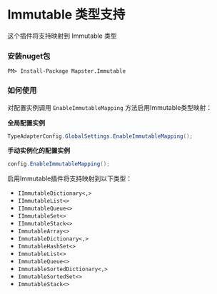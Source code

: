 # Immutable 类型支持

这个插件将支持映射到 Immutable 类型

### 安装nuget包

    PM> Install-Package Mapster.Immutable

### 如何使用

对配置实例调用 `EnableImmutableMapping` 方法启用Immutable类型映射：

**全局配置实例**

```csharp
TypeAdapterConfig.GlobalSettings.EnableImmutableMapping();
```

**手动实例化的配置实例**

```csharp
config.EnableImmutableMapping();
```

启用Immutable插件将支持映射到以下类型：

- `IImmutableDictionary<,>`
- `IImmutableList<>`
- `IImmutableQueue<>`
- `IImmutableSet<>`
- `IImmutableStack<>`
- `ImmutableArray<>`
- `ImmutableDictionary<,>`
- `ImmutableHashSet<>`
- `ImmutableList<>`
- `ImmutableQueue<>`
- `ImmutableSortedDictionary<,>`
- `ImmutableSortedSet<>`
- `ImmutableStack<>`



